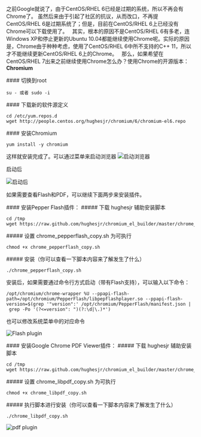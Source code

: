 之前Google就说了，由于CentOS/RHEL 6已经是过期的系统，所以不再会有Chrome了。 虽然后来由于引起了社区的抗议，从而改口，不再提CentOS/RHEL 6是过期系统了；但是，目前在CentOS/RHEL 6上已经没有Chrome可以下载使用了。
  其实，根本的原因不是CentOS/RHEL 6有多老，连Windows XP和停止更新的Ubuntu 10.04都能继续使用Chrome呢。实际的原因是，Chrome由于种种考虑，使用了CentOS/RHEL 6中所不支持的C++ 11，所以才不能继续更新CentOS/RHEL 6上的Chrome。
  那么，如果希望在CentOS/RHEL 7出来之前继续使用Chrome怎么办？使用Chrome的开源版本：**Chromium**

#### 切换到root
```
su - 或者 sudo -i
```
#### 下载新的软件源定义
```
cd /etc/yum.repos.d
wget http://people.centos.org/hughesjr/chromium/6/chromium-el6.repo
```
#### 安装Chromium
```
yum install -y chromium
```
这样就安装完成了。可以通过菜单来启动浏览器
![启动浏览器](http://www.zerounix.com/images/system/centos/chromium-1.png)

启动后

![启动后](http://www.zerounix.com/images/system/centos/chromium-2.png)



如果需要查看Flash和PDF，可以继续下面两步来安装插件。

#### 安装Pepper Flash插件：
##### 下载 hughesjr 辅助安装脚本
```
cd /tmp
wget https://raw.github.com/hughesjr/chromium_el_builder/master/chrome_pepperflash_copy.sh
```

##### 设置 chrome_pepperflash_copy.sh 为可执行
```
chmod +x chrome_pepperflash_copy.sh
```
##### 安装（你可以查看一下脚本内容来了解发生了什么）

```
./chrome_pepperflash_copy.sh
```
安装后，如果需要通过命令行方式启动（带有Flash支持），可以输入以下命令：

```
/opt/chromium/chrome-wrapper %U --ppapi-flash-path=/opt/chromium/PepperFlash/libpepflashplayer.so --ppapi-flash-version=$(grep '"version":' /opt/chromium/PepperFlash/manifest.json | grep -Po '(?<=version": ")(?:\d|\.)*')
```
 也可以修改系统菜单中的对应命令

![Flash plugin ](http://www.zerounix.com/images/system/centos/chromium-3.png)


#### 安装Google Chrome PDF Viewer插件：
##### 下载 hughesjr 辅助安装脚本
```
cd /tmp
wget https://raw.github.com/hughesjr/chromium_el_builder/master/chrome_libpdf_copy.sh
```
##### 设置 chrome_libpdf_copy.sh 为可执行
```
chmod +x chrome_libpdf_copy.sh
```

##### 执行脚本进行安装（你可以查看一下脚本内容来了解发生了什么）
```
./chrome_libpdf_copy.sh
```
![pdf plugin](http://www.zerounix.com/images/system/centos/chromium-3.png)

